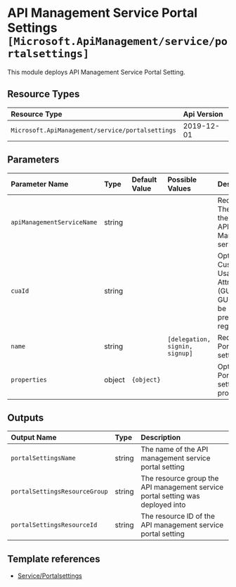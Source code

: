 # API Management Service Portal Settings `[Microsoft.ApiManagement/service/portalsettings]`

This module deploys API Management Service Portal Setting.

## Resource Types

| Resource Type | Api Version |
| :-- | :-- |
| `Microsoft.ApiManagement/service/portalsettings` | 2019-12-01 |

## Parameters

| Parameter Name | Type | Default Value | Possible Values | Description |
| :-- | :-- | :-- | :-- | :-- |
| `apiManagementServiceName` | string |  |  | Required. The name of the of the API Management service. |
| `cuaId` | string |  |  | Optional. Customer Usage Attribution ID (GUID). This GUID must be previously registered |
| `name` | string |  | `[delegation, signin, signup]` | Required. Portal setting name |
| `properties` | object | `{object}` |  | Optional. Portal setting properties. |

## Outputs

| Output Name | Type | Description |
| :-- | :-- | :-- |
| `portalSettingsName` | string | The name of the API management service portal setting |
| `portalSettingsResourceGroup` | string | The resource group the API management service portal setting was deployed into |
| `portalSettingsResourceId` | string | The resource ID of the API management service portal setting |

## Template references

- [Service/Portalsettings](https://docs.microsoft.com/en-us/azure/templates/Microsoft.ApiManagement/2019-12-01/service/portalsettings)
